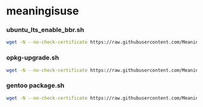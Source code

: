 # meaningisuse

### ubuntu_lts_enable_bbr.sh
``` bash
wget -N --no-check-certificate https://raw.githubusercontent.com/Meaningisuse/meaningisuse/master/ubuntu_lts_enable_bbr.sh && chmod +x ubuntu_lts_enable_bbr.sh && bash ubuntu_lts_enable_bbr.sh
```
### opkg-upgrade.sh
``` bash
wget -N --no-check-certificate https://raw.githubusercontent.com/Meaningisuse/meaningisuse/master/opkg-upgrade.sh && chmod +x opkg-upgrade.sh && ./opkg-upgrade.sh
```

### gentoo package.sh
``` bash
wget -N --no-check-certificate https://raw.githubusercontent.com/Meaningisuse/meaningisuse/master/gentoo-package.sh && chmod +x gentoo-package.sh && ./gentoo-package.sh
```
